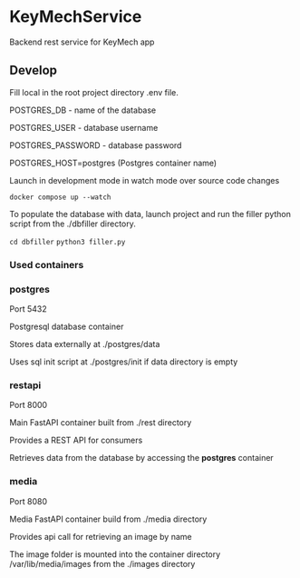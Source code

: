 # KeyMechService

Backend rest service for KeyMech app

## Develop

Fill local in the root project directory .env file.

POSTGRES_DB - name of the database

POSTGRES_USER - database username

POSTGRES_PASSWORD - database password

POSTGRES_HOST=postgres (Postgres container name)
    

Launch in development mode in watch mode over source code changes 

`docker compose up --watch`

To populate the database with data, launch project and run the filler python script from the ./dbfiller directory.

`cd dbfiller`
`python3 filler.py`

### Used containers


### postgres

Port 5432

Postgresql database container

Stores data externally at ./postgres/data

Uses sql init script at ./postgres/init if data directory is empty


### restapi

Port 8000

Main FastAPI container built from ./rest directory

Provides a REST API for consumers

Retrieves data from the database by accessing the **postgres** container


### media

Port 8080

Media FastAPI container build from ./media directory

Provides api call for retrieving an image by name

The image folder is mounted into the container directory /var/lib/media/images from the ./images directory
